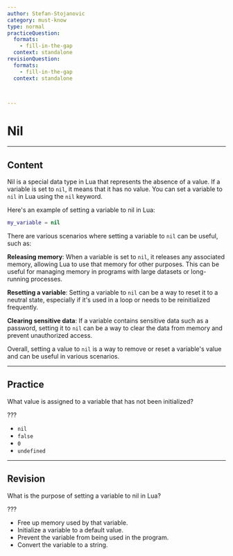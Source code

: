 ```yaml
---
author: Stefan-Stojanovic
category: must-know
type: normal
practiceQuestion:
  formats:
    - fill-in-the-gap
  context: standalone
revisionQuestion:
  formats:
    - fill-in-the-gap
  context: standalone



---
```


# Nil

---
## Content

Nil is a special data type in Lua that represents the absence of a value. If a variable is set to `nil`, it means that it has no value. You can set a variable to `nil` in Lua using the `nil` keyword.

Here's an example of setting a variable to nil in Lua:

```lua
my_variable = nil
```

There are various scenarios where setting a variable to `nil` can be useful, such as:

**Releasing memory**: When a variable is set to `nil`, it releases any associated memory, allowing Lua to use that memory for other purposes. This can be useful for managing memory in programs with large datasets or long-running processes.

**Resetting a variable**: Setting a variable to `nil` can be a way to reset it to a neutral state, especially if it's used in a loop or needs to be reinitialized frequently.

**Clearing sensitive data**: If a variable contains sensitive data such as a password, setting it to `nil` can be a way to clear the data from memory and prevent unauthorized access.

Overall, setting a value to `nil` is a way to remove or reset a variable's value and can be useful in various scenarios.

---
## Practice

What value is assigned to a variable that has not been initialized?

???

- `nil`
- `false`
- `0`
- `undefined`


---
## Revision

What is the purpose of setting a variable to nil in Lua?

???

- Free up memory used by that variable.
- Initialize a variable to a default value.
- Prevent the variable from being used in the program.
- Convert the variable to a string.